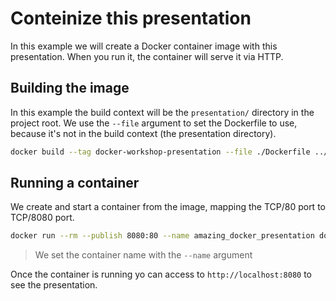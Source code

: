 # Conteinize this presentation

In this example we will create a Docker container image with this presentation. When you run it, the container will serve it via HTTP.

## Building the image

In this example the build context will be the `presentation/` directory in the project root. We use the `--file` argument to set the Dockerfile to use, because it's not in the build context (the presentation directory).

```bash
docker build --tag docker-workshop-presentation --file ./Dockerfile ../../presentation
```

## Running a container

We create and start a container from the image, mapping the TCP/80 port to TCP/8080 port.

```bash
docker run --rm --publish 8080:80 --name amazing_docker_presentation docker-workshop-presentation
```

> We set the container name with the `--name` argument

Once the container is running yo can access to `http://localhost:8080` to see the presentation.
